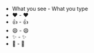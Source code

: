 - What you see	- What you type
- ❤️	          - :heart:
- 👍	           - :+1:
- 😄	           - :smile:
- ✨	            - :sparkles:
- 🎉	            - :tada:
